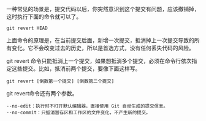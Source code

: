 一种常见的场景是，提交代码以后，你突然意识到这个提交有问题，应该撤销掉，这时执行下面的命令就可以了。
```
git revert HEAD

```
上面命令的原理是，在当前提交后面，新增一次提交，抵消掉上一次提交导致的所有变化。它不会改变过去的历史，所以是首选方式，没有任何丢失代码的风险。

git revert 命令只能抵消上一个提交，如果想抵消多个提交，必须在命令行依次指定这些提交。比如，抵消前两个提交，要像下面这样写。

```
git revert [倒数第一个提交] [倒数第二个提交]
```

git revert命令还有两个参数。

```
--no-edit：执行时不打开默认编辑器，直接使用 Git 自动生成的提交信息。
--no-commit：只抵消暂存区和工作区的文件变化，不产生新的提交。
```
